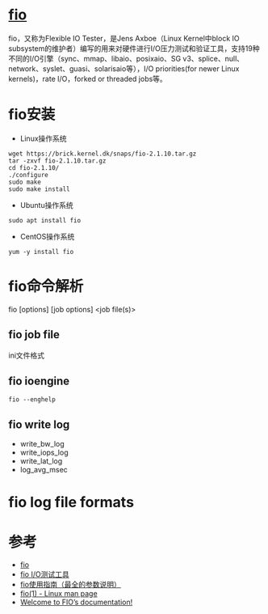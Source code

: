 [fio](http://freshmeat.sourceforge.net/projects/fio)
====================================================
fio，又称为Flexible IO Tester，是Jens Axboe（Linux Kernel中block IO subsystem的维护者）编写的用来对硬件进行I/O压力测试和验证工具，支持19种不同的I/O引擎（sync、mmap、libaio、posixaio、SG v3、splice、null、network、syslet、guasi、solarisaio等），I/O priorities(for newer Linux kernels)，rate I/O，forked or threaded jobs等。

# fio安装
 - Linux操作系统
```shell
wget https://brick.kernel.dk/snaps/fio-2.1.10.tar.gz
tar -zxvf fio-2.1.10.tar.gz
cd fio-2.1.10/
./configure
sudo make
sudo make install
```

 - Ubuntu操作系统
```shell
sudo apt install fio
```

 - CentOS操作系统
```shell
yum -y install fio
```

# fio命令解析
fio [options] [job options] <job file(s)>

## fio job file
ini文件格式

## fio ioengine
`fio --enghelp`

## fio write log
 - write_bw_log
 - write_iops_log
 - write_lat_log
 - log_avg_msec

# fio log file formats

# 参考
 * [fio](http://freshmeat.sourceforge.net/projects/fio)
 * [fio I/O测试工具](https://www.oschina.net/p/fio)
 * [fio使用指南（最全的参数说明）](https://blog.csdn.net/sch0120/article/details/76154205)
 * [fio(1) - Linux man page](https://linux.die.net/man/1/fio)
 * [Welcome to FIO’s documentation!](https://fio.readthedocs.io/en/latest/)
